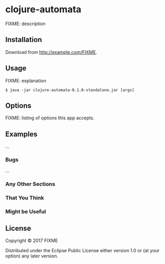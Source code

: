 # clojure-automata

FIXME: description

## Installation

Download from http://example.com/FIXME.

## Usage

FIXME: explanation

    $ java -jar clojure-automata-0.1.0-standalone.jar [args]

## Options

FIXME: listing of options this app accepts.

## Examples

...

### Bugs

...

### Any Other Sections
### That You Think
### Might be Useful

## License

Copyright © 2017 FIXME

Distributed under the Eclipse Public License either version 1.0 or (at
your option) any later version.
